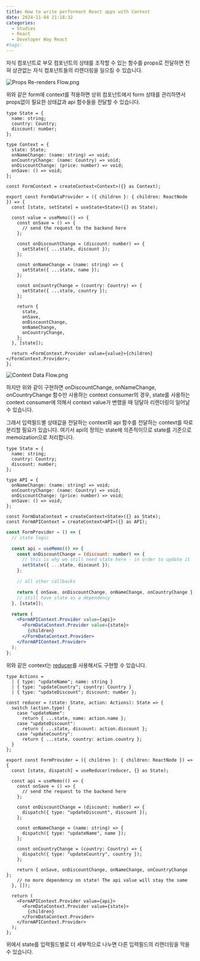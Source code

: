 ```yaml
---
title: How to write performant React apps with Context
date: 2024-11-04 21:18:32
categories:
  - Studies
  - React
  - Developer Way React
#tags:
---
```

자식 컴포넌트로 부모 컴포넌트의 상태를 조작할 수 있는 함수를 props로 전달하면 전혀 상관없는 자식 컴포넌트들의 리렌더링을 일으킬 수 있습니다.

![Props Re-renders Flow.png](/images/props_re_renders_flow.png)

위와 같은 form에 context를 적용하면 상위 컴포넌트에서 form 상태를 관리하면서 props없이 필요한 상태값과 api 함수들을 전달할 수 있습니다.

```tsx
type State = {
  name: string;
  country: Country;
  discount: number;
};

type Context = {
  state: State;
  onNameChange: (name: string) => void;
  onCountryChange: (name: Country) => void;
  onDiscountChange: (price: number) => void;
  onSave: () => void;
};

const FormContext = createContext<Context>({} as Context);
```

```tsx
export const FormDataProvider = ({ children }: { children: ReactNode }) => {
  const [state, setState] = useState<State>({} as State);

  const value = useMemo(() => {
    const onSave = () => {
      // send the request to the backend here
    };

    const onDiscountChange = (discount: number) => {
      setState({ ...state, discount });
    };

    const onNameChange = (name: string) => {
      setState({ ...state, name });
    };

    const onCountryChange = (country: Country) => {
      setState({ ...state, country });
    };

    return {
      state,
      onSave,
      onDiscountChange,
      onNameChange,
      onCountryChange,
    };
  }, [state]);

  return <FormContext.Provider value={value}>{children}</FormContext.Provider>;
};
```

![Context Data Flow.png](/images/context_data_flow.png)

하지만 위와 같이 구현하면 onDiscountChange, onNameChange, onCountryChange 함수만 사용하는 context consumer의 경우, state를 사용하는 context consumer에 의해서 context value가 변했을 때 덩달아 리렌더링이 일어날 수 있습니다.

그래서 입력필드별 상태값을 전달하는 context와 api 함수를 전달하는 context를 따로 분리할 필요가 있습니다. 여기서 api의 정의는 state에 의존적이므로 state를 기준으로 memoization으로 처리합니다.

```tsx
type State = {
  name: string;
  country: Country;
  discount: number;
};

type API = {
  onNameChange: (name: string) => void;
  onCountryChange: (name: Country) => void;
  onDiscountChange: (price: number) => void;
  onSave: () => void;
};

const FormDataContext = createContext<State>({} as State);
const FormAPIContext = createContext<API>({} as API);
```

```jsx
const FormProvider = () => {
  // state logic

  const api = useMemo(() => {
    const onDiscountChange = (discount: number) => {
      // this is why we still need state here - in order to update it
      setState({ ...state, discount });
    };

    // all other callbacks

    return { onSave, onDiscountChange, onNameChange, onCountryChange };
    // still have state as a dependency
  }, [state]);

  return (
    <FormAPIContext.Provider value={api}>
      <FormDataContext.Provider value={state}>
        {children}
      </FormDataContext.Provider>
    </FormAPIContext.Provider>
  );
};
```

위와 같은 context는 [reducer](../../learn-react/extracting-state-logic-into-a-reducer.md)를 사용해서도 구현할 수 있습니다.

```tsx
type Actions =
  | { type: "updateName"; name: string }
  | { type: "updateCountry"; country: Country }
  | { type: "updateDiscount"; discount: number };

const reducer = (state: State, action: Actions): State => {
  switch (action.type) {
    case "updateName":
      return { ...state, name: action.name };
    case "updateDiscount":
      return { ...state, discount: action.discount };
    case "updateCountry":
      return { ...state, country: action.country };
  }
};
```

```tsx
export const FormProvider = ({ children }: { children: ReactNode }) => {
  const [state, dispatch] = useReducer(reducer, {} as State);

  const api = useMemo(() => {
    const onSave = () => {
      // send the request to the backend here
    };

    const onDiscountChange = (discount: number) => {
      dispatch({ type: "updateDiscount", discount });
    };

    const onNameChange = (name: string) => {
      dispatch({ type: "updateName", name });
    };

    const onCountryChange = (country: Country) => {
      dispatch({ type: "updateCountry", country });
    };

    return { onSave, onDiscountChange, onNameChange, onCountryChange };
    // no more dependency on state! The api value will stay the same
  }, []);

  return (
    <FormAPIContext.Provider value={api}>
      <FormDataContext.Provider value={state}>
        {children}
      </FormDataContext.Provider>
    </FormAPIContext.Provider>
  );
};
```

위에서 state를 입력필드별로 더 세부적으로 나누면 다른 입력필드의 리렌더링을 막을 수 있습니다.
